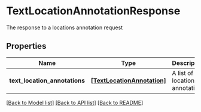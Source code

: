 # TextLocationAnnotationResponse

The response to a locations annotation request

## Properties
Name | Type | Description | Notes
------------ | ------------- | ------------- | -------------
**text_location_annotations** | [**[TextLocationAnnotation]**](TextLocationAnnotation.md) | A list of location annotations | 

[[Back to Model list]](../README.md#documentation-for-models) [[Back to API list]](../README.md#documentation-for-api-endpoints) [[Back to README]](../README.md)


